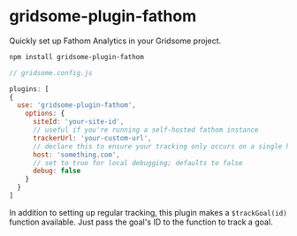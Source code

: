 # gridsome-plugin-fathom

Quickly set up Fathom Analytics in your Gridsome project.

```sh
npm install gridsome-plugin-fathom
```

```javascript
// gridsome.config.js

plugins: [
{
  use: 'gridsome-plugin-fathom',
    options: {
      siteId: 'your-site-id',
      // useful if you're running a self-hosted fathom instance
      trackerUrl: 'your-custom-url',
      // declare this to ensure your tracking only occurs on a single host
      host: 'something.com',
      // set to true for local debugging; defaults to false
      debug: false
    }
  }
]
```

In addition to setting up regular tracking, this plugin makes a
`$trackGoal(id)` function available. Just pass the goal's ID to the function to
track a goal.
